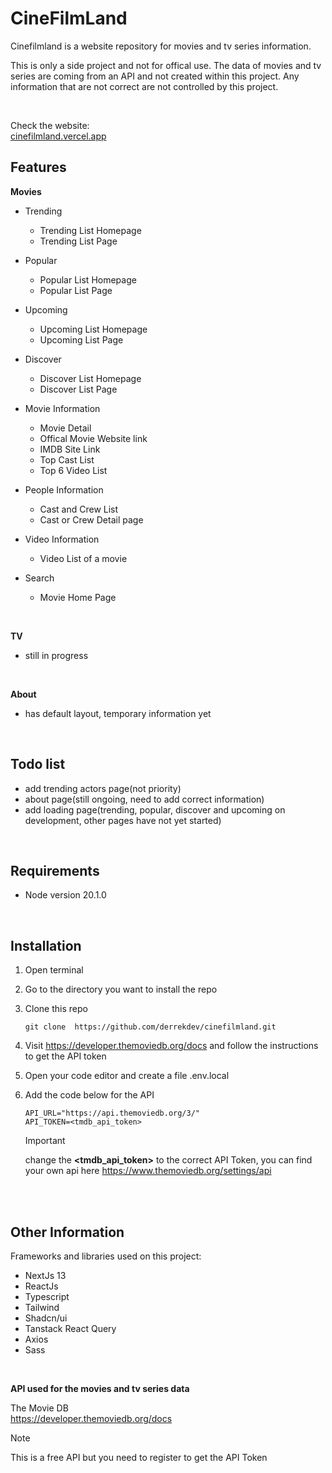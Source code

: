 # CineFilmLand

Cinefilmland is a website repository for movies and tv series information.

This is only a side project and not for offical use. The data of movies and tv series are coming from an API and not created within this project. Any information that are not correct are not controlled by this project.

<br>

Check the website: <br>
[cinefilmland.vercel.app](https://cinefilmland.vercel.app/)

## Features

**Movies**
- Trending
    - Trending List Homepage
    - Trending List Page
- Popular
    - Popular List Homepage
    - Popular List Page
- Upcoming
    - Upcoming List Homepage
    - Upcoming List Page
- Discover
    - Discover List Homepage
    - Discover List Page
- Movie Information
    - Movie Detail
    - Offical Movie Website link
    - IMDB Site Link
    - Top Cast List
    - Top 6 Video List
- People Information
    - Cast and Crew List
    - Cast or Crew Detail page
- Video Information
    - Video List of a movie
 
- Search
    - Movie Home Page

<br>

**TV**
- still in progress

<br>

**About**
- has default layout, temporary information yet

<br>

## Todo list
- add trending actors page(not priority)
- about page(still ongoing, need to add correct information)
- add loading page(trending, popular, discover and upcoming on development, other pages have not yet started)

<br>

## Requirements
- Node version 20.1.0

<br>

## Installation

1. Open terminal

2. Go to the directory you want to install the repo

3. Clone this repo
    ```
    git clone  https://github.com/derrekdev/cinefilmland.git
    ```
4. Visit https://developer.themoviedb.org/docs and follow the instructions to get the API token
   
5. Open your code editor and create a file .env.local
   
6. Add the code below for the API
    ```
    API_URL="https://api.themoviedb.org/3/"
    API_TOKEN=<tmdb_api_token>
    ```
    > [!IMPORTANT]
    > change the **<tmdb_api_token>** to the correct API Token, you can find your own api here https://www.themoviedb.org/settings/api
<br>
<br>

## Other Information

Frameworks and libraries used on this project:
- NextJs 13
- ReactJs
- Typescript
- Tailwind
- Shadcn/ui
- Tanstack React Query
- Axios
- Sass

<br>

**API used for the movies and tv series data**

The Movie DB <br>
https://developer.themoviedb.org/docs
> [!NOTE]
> This is a free API but you need to register to get the API Token
